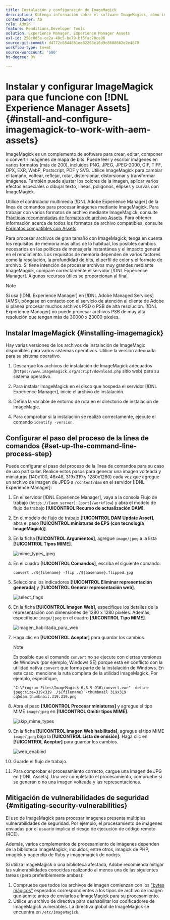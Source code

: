 ```yaml
---
title: Instalación y configuración de ImageMagick
description: Obtenga información sobre el software ImageMagick, cómo instalarlo, configurar el paso del proceso de la línea de comandos y utilizarlo para editar, componer y generar miniaturas a partir de imágenes.
contentOwner: AG
role: Admin
feature: Renditions,Developer Tools
solution: Experience Manager, Experience Manager Assets
exl-id: 258c0d5e-ce2a-48c5-be79-bf5fac70ca96
source-git-commit: d4772c8844861ee82263e16d9c8608662e2e4870
workflow-type: tm+mt
source-wordcount: '680'
ht-degree: 0%

---
```


# Instalar y configurar ImageMagick para que funcione con [!DNL Experience Manager Assets] {#install-and-configure-imagemagick-to-work-with-aem-assets}

ImageMagick es un complemento de software para crear, editar, componer o convertir imágenes de mapa de bits. Puede leer y escribir imágenes en varios formatos (más de 200), incluidos PNG, JPEG, JPEG-2000, GIF, TIFF, DPX, EXR, WebP, Postscript, PDF y SVG. Utilice ImageMagick para cambiar el tamaño, voltear, reflejar, rotar, distorsionar, distorsionar y transformar imágenes. También puede ajustar los colores de la imagen, aplicar varios efectos especiales o dibujar texto, líneas, polígonos, elipses y curvas con ImageMagick.

Utilice el controlador multimedia [!DNL Adobe Experience Manager] de la línea de comandos para procesar imágenes mediante ImageMagick. Para trabajar con varios formatos de archivo mediante ImageMagick, consulte [Prácticas recomendadas de formatos de archivo Assets](/help/assets/assets-file-format-best-practices.md). Para obtener información acerca de todos los formatos de archivo compatibles, consulte [Formatos compatibles con Assets](/help/assets/assets-formats.md).

Para procesar archivos de gran tamaño con ImageMagick, tenga en cuenta los requisitos de memoria más altos de lo habitual, los posibles cambios necesarios en las políticas de mensajería instantánea y el impacto general en el rendimiento. Los requisitos de memoria dependen de varios factores como la resolución, la profundidad de bits, el perfil de color y el formato de archivo. Si tiene intención de procesar archivos muy grandes mediante ImageMagick, compare correctamente el servidor [!DNL Experience Manager]. Algunos recursos útiles se proporcionan al final.

>[!NOTE]
>
>Si usa [!DNL Experience Manager] en [!DNL Adobe Managed Services] (AMS), póngase en contacto con el servicio de atención al cliente de Adobe si planea procesar muchos archivos PSD o PSB de alta resolución. [!DNL Experience Manager] no puede procesar archivos PSB de muy alta resolución que tengan más de 30000 x 23000 píxeles.

## Instalar ImageMagick {#installing-imagemagick}

Hay varias versiones de los archivos de instalación de ImageMagic disponibles para varios sistemas operativos. Utilice la versión adecuada para su sistema operativo.

1. Descargue los archivos de instalación de ImageMagick adecuados (`https://www.imagemagick.org/script/download.php` sitio web) para su sistema operativo.
1. Para instalar ImageMagick en el disco que hospeda el servidor [!DNL Experience Manager], inicie el archivo de instalación.

1. Defina la variable de entorno de ruta en el directorio de instalación de ImageMagic.
1. Para comprobar si la instalación se realizó correctamente, ejecute el comando `identify -version`.

## Configurar el paso del proceso de la línea de comandos {#set-up-the-command-line-process-step}

Puede configurar el paso del proceso de la línea de comandos para su caso de uso particular. Realice estos pasos para generar una imagen volteada y miniaturas (140x100, 48x48, 319x319 y 1280x1280) cada vez que agregue un archivo de imagen de JPEG a `/content/dam` en el servidor [!DNL Experience Manager]:

1. En el servidor [!DNL Experience Manager], vaya a la consola Flujo de trabajo (`https://[aem_server]:[port]/workflow`) y abra el modelo de flujo de trabajo **[!UICONTROL Recurso de actualización DAM]**.
1. En el modelo de flujo de trabajo **[!UICONTROL DAM Update Asset]**, abra el paso **[!UICONTROL miniaturas de EPS (con tecnología ImageMagick)]**.
1. En la ficha **[!UICONTROL Argumentos]**, agregue `image/jpeg` a la lista **[!UICONTROL Tipos MIME]**.

   ![mime_types_jpeg](assets/mime_types_jpeg.png)

1. En el cuadro **[!UICONTROL Comandos]**, escriba el siguiente comando:

   `convert ./${filename} -flip ./${basename}.flipped.jpg`

1. Seleccione los indicadores **[!UICONTROL Eliminar representación generada]** y **[!UICONTROL Generar representación web]**.

   ![select_flags](assets/select_flags.png)

1. En la ficha **[!UICONTROL Imagen Web]**, especifique los detalles de la representación con dimensiones de 1280 x 1280 píxeles. Además, especifique `image/jpeg` en el cuadro **[!UICONTROL Tipo MIME]**.

   ![imagen_habilitada_para_web](assets/web_enabled_image.png)

1. Haga clic en **[!UICONTROL Aceptar]** para guardar los cambios.

   >[!NOTE]
   >
   >Es posible que el comando `convert` no se ejecute con ciertas versiones de Windows (por ejemplo, Windows SE) porque está en conflicto con la utilidad nativa `convert` que forma parte de la instalación de Windows. En este caso, mencione la ruta completa de la utilidad ImageMagick. Por ejemplo, especifique,
   >
   >
   >`"C:\Program Files\ImageMagick-6.8.9-Q16\convert.exe" -define jpeg:size=319x319 ./${filename} -thumbnail 319x319 cq5dam.thumbnail.319.319.png`

1. Abra el paso **[!UICONTROL Procesar miniaturas]** y agregue el tipo MIME `image/jpeg` en **[!UICONTROL Omitir tipos MIME]**.

   ![skip_mime_types](assets/skip_mime_types.png)

1. En la ficha **[!UICONTROL Imagen Web habilitada]**, agregue el tipo MIME `image/jpeg` bajo la **[!UICONTROL Lista de omisión]**. Haga clic en **[!UICONTROL Aceptar]** para guardar los cambios.

   ![web_enabled](assets/web_enabled.png)

1. Guarde el flujo de trabajo.

1. Para comprobar el procesamiento correcto, cargue una imagen de JPG en [!DNL Assets]. Una vez completado el procesamiento, compruebe si se generan o no una imagen volteada y las representaciones.

## Mitigación de vulnerabilidades de seguridad {#mitigating-security-vulnerabilities}

El uso de ImageMagick para procesar imágenes presenta múltiples vulnerabilidades de seguridad. Por ejemplo, el procesamiento de imágenes enviadas por el usuario implica el riesgo de ejecución de código remoto (RCE).

Además, varios complementos de procesamiento de imágenes dependen de la biblioteca ImageMagick, incluidos, entre otros, imagick de PHP, rmagick y paperclip de Ruby y imagemagick de nodejs.

Si utiliza ImageMagick o una biblioteca afectada, Adobe recomienda mitigar las vulnerabilidades conocidas realizando al menos una de las siguientes tareas (pero preferiblemente ambas):

1. Compruebe que todos los archivos de imagen comienzan con los [&quot;bytes mágicos&quot;](https://en.wikipedia.org/wiki/List_of_file_signatures) esperados correspondientes a los tipos de archivo de imagen que admite antes de enviarlos a ImageMagick para su procesamiento.
1. Utilice un archivo de directiva para deshabilitar los codificadores de ImageMagick vulnerables. La directiva global de ImageMagick se encuentra en `/etc/ImageMagick`.
